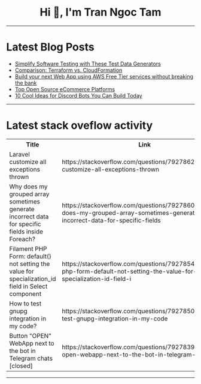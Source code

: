 <h1 align="center">Hi 👋, I'm Tran Ngoc Tam</h1>

---

# Latest Blog Posts 
<!-- BLOG-POST-LIST:START -->
- [Simplify Software Testing with These Test Data Generators](https://dev.to/qalogy/simplify-software-testing-with-these-test-data-generators-2jgb)
- [Comparison: Terraform vs. CloudFormation](https://dev.to/574n13y/comparison-terraform-vs-cloudformation-382l)
- [Build your next Web App using AWS Free Tier services without breaking the bank](https://dev.to/nick_thompson/build-your-next-web-app-using-aws-free-tier-services-without-breaking-the-bank-1n5)
- [Top Open Source eCommerce Platforms](https://dev.to/mike_faber_4aaf24b0b056ad/top-open-source-ecommerce-platforms-4145)
- [10 Cool Ideas for Discord Bots You Can Build Today](https://dev.to/leimanisemils/10-cool-ideas-for-discord-bots-you-can-build-today-gh0)
<!-- BLOG-POST-LIST:END -->

---

# Latest stack oveflow activity
<table>
  <tr><th>Title</th><th>Link</th></tr>
  <!-- STACKOVERFLOW:START --><tr><td>Laravel customize all exceptions thrown</td><td>https://stackoverflow.com/questions/79278623/laravel-customize-all-exceptions-thrown</td></tr><tr><td>Why does my grouped array sometimes generate incorrect data for specific fields inside Foreach?</td><td>https://stackoverflow.com/questions/79278603/why-does-my-grouped-array-sometimes-generate-incorrect-data-for-specific-fields</td></tr><tr><td>Filament PHP Form: default&lpar;&rpar; not setting the value for specialization_id field in Select component</td><td>https://stackoverflow.com/questions/79278542/filament-php-form-default-not-setting-the-value-for-specialization-id-field-i</td></tr><tr><td>How to test gnupg integration in my code?</td><td>https://stackoverflow.com/questions/79278508/how-to-test-gnupg-integration-in-my-code</td></tr><tr><td>Button &quot;OPEN&quot; WebApp next to the bot in Telegram chats [closed]</td><td>https://stackoverflow.com/questions/79278397/button-open-webapp-next-to-the-bot-in-telegram-chats</td></tr><!-- STACKOVERFLOW:END -->
</table>

---


